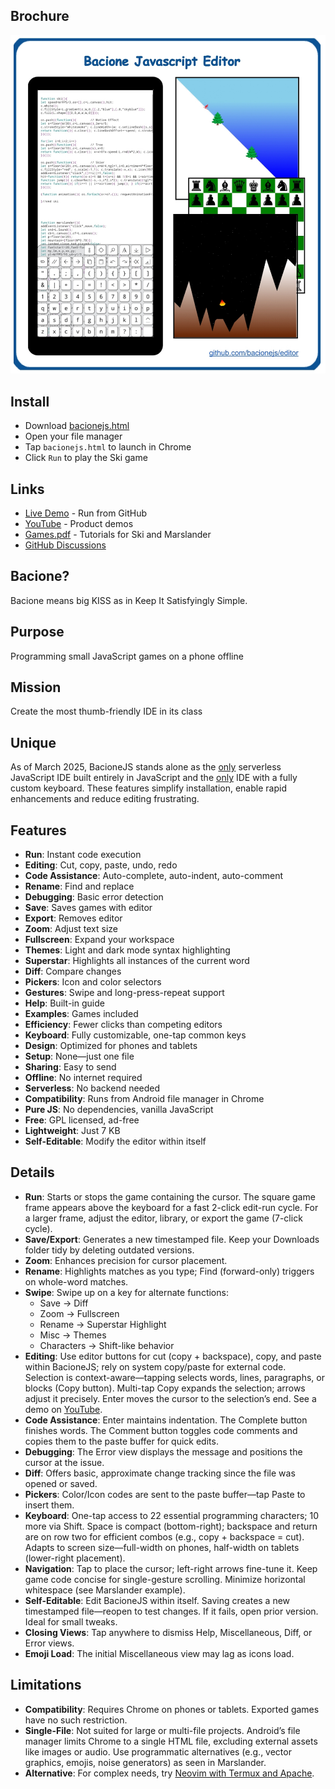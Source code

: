 ## Brochure

[![Info](README.jpg)](bacionejs.html)

## Install
- Download [bacionejs.html](https://raw.githubusercontent.com/bacionejs/editor/main/bacionejs.html)
- Open your file manager
- Tap `bacionejs.html` to launch in Chrome
- Click `Run` to play the Ski game

## Links
- [Live Demo](https://bacionejs.github.io/editor/bacionejs.html) - Run from GitHub
- [YouTube](http://www.youtube.com/@bacionejs) - Product demos
- [Games.pdf](Games.pdf) - Tutorials for Ski and Marslander
- [GitHub Discussions](https://github.com/bacionejs/editor/discussions)

## Bacione?
Bacione means big KISS as in Keep It Satisfyingly Simple.

## Purpose
Programming small JavaScript games on a phone offline

## Mission
Create the most thumb-friendly IDE in its class

## Unique
As of March 2025, BacioneJS stands alone as the [only](//github.com/search?q=serverless+javascript+ide+language%3Ahtml&type=repositories) serverless JavaScript IDE built entirely in JavaScript and the [only](//github.com/search?q=ide+%22custom+keyboard%22&type=repositories)
IDE with a fully custom keyboard. These features simplify installation, enable rapid enhancements and reduce editing frustrating.

## Features
- **Run**: Instant code execution
- **Editing**: Cut, copy, paste, undo, redo
- **Code Assistance**: Auto-complete, auto-indent, auto-comment
- **Rename**: Find and replace
- **Debugging**: Basic error detection
- **Save**: Saves games with editor
- **Export**: Removes editor
- **Zoom**: Adjust text size
- **Fullscreen**: Expand your workspace
- **Themes**: Light and dark mode syntax highlighting
- **Superstar**: Highlights all instances of the current word
- **Diff**: Compare changes
- **Pickers**: Icon and color selectors
- **Gestures**: Swipe and long-press-repeat support
- **Help**: Built-in guide
- **Examples**: Games included
- **Efficiency**: Fewer clicks than competing editors
- **Keyboard**: Fully customizable, one-tap common keys
- **Design**: Optimized for phones and tablets
- **Setup**: None—just one file
- **Sharing**: Easy to send
- **Offline**: No internet required
- **Serverless**: No backend needed
- **Compatibility**: Runs from Android file manager in Chrome
- **Pure JS**: No dependencies, vanilla JavaScript
- **Free**: GPL licensed, ad-free
- **Lightweight**: Just 7 KB
- **Self-Editable**: Modify the editor within itself

## Details
- **Run**: Starts or stops the game containing the cursor. The square game frame appears above the keyboard for a fast 2-click edit-run cycle. For a larger frame, adjust the editor, library, or export the game (7-click cycle).  
- **Save/Export**: Generates a new timestamped file. Keep your Downloads folder tidy by deleting outdated versions.  
- **Zoom**: Enhances precision for cursor placement.  
- **Rename**: Highlights matches as you type; Find (forward-only) triggers on whole-word matches.  
- **Swipe**: Swipe up on a key for alternate functions:  
  - Save → Diff  
  - Zoom → Fullscreen  
  - Rename → Superstar Highlight  
  - Misc → Themes  
  - Characters → Shift-like behavior  
- **Editing**: Use editor buttons for cut (copy + backspace), copy, and paste within BacioneJS; rely on system copy/paste for external code. Selection is context-aware—tapping selects words, lines, paragraphs, or blocks (Copy button). Multi-tap Copy expands the selection; arrows adjust it precisely. Enter moves the cursor to the selection’s end. See a demo on [YouTube](http://www.youtube.com/@bacionejs).  
- **Code Assistance**: Enter maintains indentation. The Complete button finishes words. The Comment button toggles code comments and copies them to the paste buffer for quick edits.  
- **Debugging**: The Error view displays the message and positions the cursor at the issue.  
- **Diff**: Offers basic, approximate change tracking since the file was opened or saved.  
- **Pickers**: Color/Icon codes are sent to the paste buffer—tap Paste to insert them.  
- **Keyboard**: One-tap access to 22 essential programming characters; 10 more via Shift. Space is compact (bottom-right); backspace and return are on row two for efficient combos (e.g., copy + backspace = cut). Adapts to screen size—full-width on phones, half-width on tablets (lower-right placement).  
- **Navigation**: Tap to place the cursor; left-right arrows fine-tune it. Keep game code concise for single-gesture scrolling. Minimize horizontal whitespace (see Marslander example).  
- **Self-Editable**: Edit BacioneJS within itself. Saving creates a new timestamped file—reopen to test changes. If it fails, open prior version. Ideal for small tweaks.
- **Closing Views**: Tap anywhere to dismiss Help, Miscellaneous, Diff, or Error views.  
- **Emoji Load**: The initial Miscellaneous view may lag as icons load.  

## Limitations
- **Compatibility**: Requires Chrome on phones or tablets. Exported games have no such restriction.
- **Single-File**: Not suited for large or multi-file projects. Android’s file manager limits Chrome to a single HTML file, excluding external assets like images or audio. Use programmatic alternatives (e.g., vector graphics, emojis, noise generators) as seen in Marslander.
- **Alternative**: For complex needs, try [Neovim with Termux and Apache](https://github.com/bacionejs/termux).

